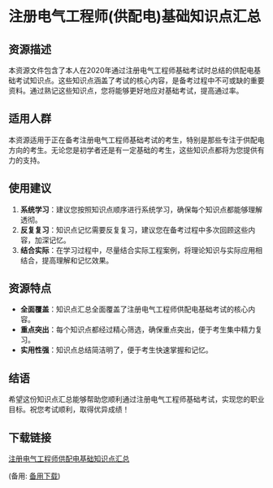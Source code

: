 # 注册电气工程师(供配电)基础知识点汇总

## 资源描述

本资源文件包含了本人在2020年通过注册电气工程师基础考试时总结的供配电基础考试知识点。这些知识点涵盖了考试的核心内容，是备考过程中不可或缺的重要资料。通过熟记这些知识点，您将能够更好地应对基础考试，提高通过率。

## 适用人群

本资源适用于正在备考注册电气工程师基础考试的考生，特别是那些专注于供配电方向的考生。无论您是初学者还是有一定基础的考生，这些知识点都将为您提供有力的支持。

## 使用建议

1. **系统学习**：建议您按照知识点顺序进行系统学习，确保每个知识点都能够理解透彻。
2. **反复复习**：知识点记忆需要反复复习，建议您在备考过程中多次回顾这些内容，加深记忆。
3. **结合实际**：在学习过程中，尽量结合实际工程案例，将理论知识与实际应用相结合，提高理解和记忆效果。

## 资源特点

- **全面覆盖**：知识点汇总全面覆盖了注册电气工程师供配电基础考试的核心内容。
- **重点突出**：每个知识点都经过精心筛选，确保重点突出，便于考生集中精力复习。
- **实用性强**：知识点总结简洁明了，便于考生快速掌握和记忆。

## 结语

希望这份知识点汇总能够帮助您顺利通过注册电气工程师基础考试，实现您的职业目标。祝您考试顺利，取得优异成绩！

## 下载链接
[注册电气工程师供配电基础知识点汇总](https://pan.quark.cn/s/536f46e75268) 

(备用: [备用下载](https://pan.baidu.com/s/1F4QPj_0PdWHP0bAqMFQbDg?pwd=1234))
